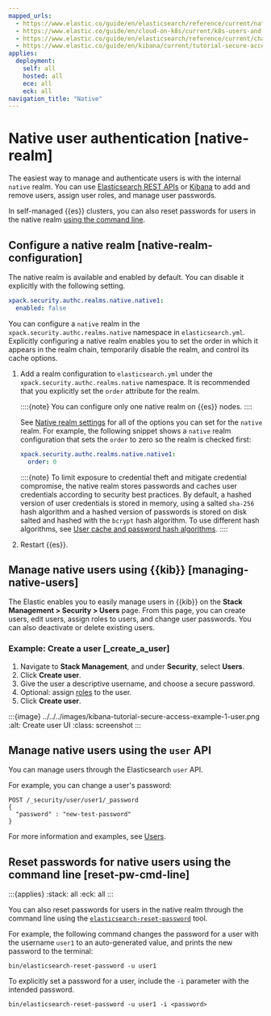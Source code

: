 ```yaml
---
mapped_urls:
  - https://www.elastic.co/guide/en/elasticsearch/reference/current/native-realm.html
  - https://www.elastic.co/guide/en/cloud-on-k8s/current/k8s-users-and-roles.html
  - https://www.elastic.co/guide/en/elasticsearch/reference/current/change-passwords-native-users.html
  - https://www.elastic.co/guide/en/kibana/current/tutorial-secure-access-to-kibana.html
applies:
  deployment:
    self: all
    hosted: all
    ece: all
    eck: all
navigation_title: "Native"
---
```


# Native user authentication [native-realm]

The easiest way to manage and authenticate users is with the internal `native` realm. You can use [Elasticsearch REST APIs](#manage-native-users-using-the-api) or [Kibana](#managing-native-users) to add and remove users, assign user roles, and manage user passwords.

In self-managed {{es}} clusters, you can also reset passwords for users in the native realm [using the command line](#reset-passwords-using-the-command-line).

## Configure a native realm [native-realm-configuration]

The native realm is available and enabled by default. You can disable it explicitly with the following setting.

```yaml
xpack.security.authc.realms.native.native1:
  enabled: false
```

You can configure a `native` realm in the `xpack.security.authc.realms.native` namespace in `elasticsearch.yml`. Explicitly configuring a native realm enables you to set the order in which it appears in the realm chain, temporarily disable the realm, and control its cache options.

1. Add a realm configuration to `elasticsearch.yml` under the `xpack.security.authc.realms.native` namespace. It is recommended that you explicitly set the `order` attribute for the realm.

    ::::{note} 
    You can configure only one native realm on {{es}} nodes.
    ::::


    See [Native realm settings](https://www.elastic.co/guide/en/elasticsearch/reference/current/security-settings.html#ref-native-settings) for all of the options you can set for the `native` realm. For example, the following snippet shows a `native` realm configuration that sets the `order` to zero so the realm is checked first:

    ```yaml
    xpack.security.authc.realms.native.native1:
      order: 0
    ```

    ::::{note} 
    To limit exposure to credential theft and mitigate credential compromise, the native realm stores passwords and caches user credentials according to security best practices. By default, a hashed version of user credentials is stored in memory, using a salted `sha-256` hash algorithm and a hashed version of passwords is stored on disk salted and hashed with the `bcrypt` hash algorithm. To use different hash algorithms, see [User cache and password hash algorithms](https://www.elastic.co/guide/en/elasticsearch/reference/current/security-settings.html#hashing-settings).
    ::::

2. Restart {{es}}.


## Manage native users using {{kib}} [managing-native-users]

The Elastic enables you to easily manage users in {{kib}} on the **Stack Management > Security > Users** page. From this page, you can create users, edit users, assign roles to users, and change user passwords. You can also deactivate or delete existing users.

### Example: Create a user [_create_a_user]

1. Navigate to **Stack Management**, and under **Security**, select **Users**.
2. Click **Create user**.
3. Give the user a descriptive username, and choose a secure password.
4. Optional: assign [roles](/deploy-manage/users-roles/user-roles.md) to the user.
5. Click **Create user**.

:::{image} ../../../images/kibana-tutorial-secure-access-example-1-user.png
:alt: Create user UI
:class: screenshot
:::

## Manage native users using the `user` API

You can manage users through the Elasticsearch `user` API. 

For example, you can change a user's password:

```console
POST /_security/user/user1/_password
{
  "password" : "new-test-password"
}
```

For more information and examples, see [Users](https://www.elastic.co/docs/api/doc/elasticsearch/group/endpoint-security).

## Reset passwords for native users using the command line [reset-pw-cmd-line]

:::{applies}
:stack: all
:eck: all
:::

You can also reset passwords for users in the native realm through the command line using the [`elasticsearch-reset-password`](https://www.elastic.co/guide/en/elasticsearch/reference/current/reset-password.html) tool.

For example, the following command changes the password for a user with the username `user1` to an auto-generated value, and prints the new password to the terminal:

```shell
bin/elasticsearch-reset-password -u user1
```

To explicitly set a password for a user, include the `-i` parameter with the intended password.

```shell
bin/elasticsearch-reset-password -u user1 -i <password>
```
